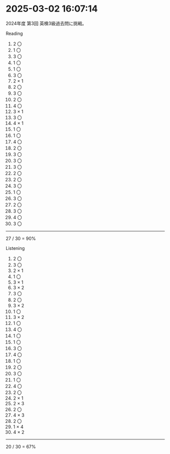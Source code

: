 # 2025-03-02 16:07:14

2024年度 第3回 英検3級過去問に挑戦。

Reading

1. 2 〇
2. 1 〇
3. 3 〇
4. 1 〇
5. 1 〇
6. 3 〇
7. 2 × 1
8. 2 〇
9. 3 〇
10. 2 〇
11. 4 〇
12. 3 × 1
13. 3 〇
14. 4 × 1
15. 1 〇
16. 1 〇
17. 4 〇
18. 2 〇
19. 3 〇
20. 3 〇
21. 3 〇
22. 2 〇
23. 2 〇
24. 3 〇
25. 1 〇
26. 3 〇
27. 2 〇
28. 3 〇
29. 4 〇
30. 3 〇
---
27 / 30 = 90%

Listening

1. 2 〇
2. 3 〇
3. 2 × 1
4. 1 〇
5. 3 × 1
6. 3 × 2
7. 3 〇
8. 2 〇
9. 3 × 2
10. 1 〇
11. 3 × 2
12. 1 〇
13. 4 〇
14. 1 〇
15. 1 〇
16. 3 〇
17. 4 〇
18. 1 〇
19. 2 〇
20. 3 〇
21. 1 〇
22. 4 〇
23. 2 〇
24. 2 × 1
25. 2 × 3
26. 2 〇
27. 4 × 3
28. 2 〇
29. 1 × 4
30. 4 × 2
---
20 / 30 = 67%

